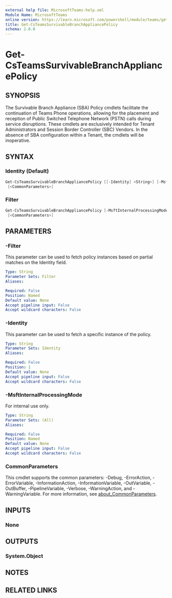 ```yaml
---
external help file: MicrosoftTeams-help.xml
Module Name: MicrosoftTeams
online version: https://learn.microsoft.com/powershell/module/teams/get-csteamssurvivablebranchappliancepolicy
title: Get-CsTeamsSurvivableBranchAppliancePolicy
schema: 2.0.0
---
```


# Get-CsTeamsSurvivableBranchAppliancePolicy

## SYNOPSIS

The Survivable Branch Appliance (SBA) Policy cmdlets facilitate the continuation of Teams Phone operations, allowing for the placement and reception of Public Switched Telephone Network (PSTN) calls during service disruptions. These cmdlets are exclusively intended for Tenant Administrators and Session Border Controller (SBC) Vendors. In the absence of SBA configuration within a Tenant, the cmdlets will be inoperative.

## SYNTAX

### Identity (Default)

```powershell
Get-CsTeamsSurvivableBranchAppliancePolicy [[-Identity] <String>] [-MsftInternalProcessingMode <String>]
 [<CommonParameters>]
```

### Filter

```powershell
Get-CsTeamsSurvivableBranchAppliancePolicy [-MsftInternalProcessingMode <String>] [-Filter <String>]
 [<CommonParameters>]
```

## PARAMETERS

### -Filter

This parameter can be used to fetch policy instances based on partial matches on the Identity field.

```yaml
Type: String
Parameter Sets: Filter
Aliases:

Required: False
Position: Named
Default value: None
Accept pipeline input: False
Accept wildcard characters: False
```

### -Identity

This parameter can be used to fetch a specific instance of the policy.

```yaml
Type: String
Parameter Sets: Identity
Aliases:

Required: False
Position: 1
Default value: None
Accept pipeline input: False
Accept wildcard characters: False
```

### -MsftInternalProcessingMode

For internal use only.

```yaml
Type: String
Parameter Sets: (All)
Aliases:

Required: False
Position: Named
Default value: None
Accept pipeline input: False
Accept wildcard characters: False
```

### CommonParameters

This cmdlet supports the common parameters: -Debug, -ErrorAction, -ErrorVariable, -InformationAction, -InformationVariable, -OutVariable, -OutBuffer, -PipelineVariable, -Verbose, -WarningAction, and -WarningVariable. For more information, see [about_CommonParameters](http://go.microsoft.com/fwlink/?LinkID=113216).

## INPUTS

### None

## OUTPUTS

### System.Object

## NOTES

## RELATED LINKS
